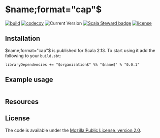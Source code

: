 # $name;format="cap"$

[![build](https://github.com/Philippus/$name$/workflows/build/badge.svg)](https://github.com/Philippus/$name$/actions/workflows/scala.yml?query=workflow%3Abuild+branch%3Amain)
[![codecov](https://codecov.io/gh/Philippus/$name$/branch/master/graph/badge.svg)](https://codecov.io/gh/Philippus/$name$)
![Current Version](https://img.shields.io/badge/version-0.0.1-brightgreen.svg?style=flat "0.0.1")
[![Scala Steward badge](https://img.shields.io/badge/Scala_Steward-helping-blue.svg?style=flat&logo=data:image/png;base64,iVBORw0KGgoAAAANSUhEUgAAAA4AAAAQCAMAAAARSr4IAAAAVFBMVEUAAACHjojlOy5NWlrKzcYRKjGFjIbp293YycuLa3pYY2LSqql4f3pCUFTgSjNodYRmcXUsPD/NTTbjRS+2jomhgnzNc223cGvZS0HaSD0XLjbaSjElhIr+AAAAAXRSTlMAQObYZgAAAHlJREFUCNdNyosOwyAIhWHAQS1Vt7a77/3fcxxdmv0xwmckutAR1nkm4ggbyEcg/wWmlGLDAA3oL50xi6fk5ffZ3E2E3QfZDCcCN2YtbEWZt+Drc6u6rlqv7Uk0LdKqqr5rk2UCRXOk0vmQKGfc94nOJyQjouF9H/wCc9gECEYfONoAAAAASUVORK5CYII=)](https://scala-steward.org)
[![license](https://img.shields.io/badge/license-MPL%202.0-blue.svg?style=flat "MPL 2.0")](LICENSE)

## Installation
$name;format="cap"$ is published for Scala 2.13. To start using it add the following to your `build.sbt`:

    libraryDependencies += "$organization$" %% "$name$" % "0.0.1"

## Example usage

```scala

```

## Resources

## License
The code is available under the [Mozilla Public License, version 2.0](LICENSE).
